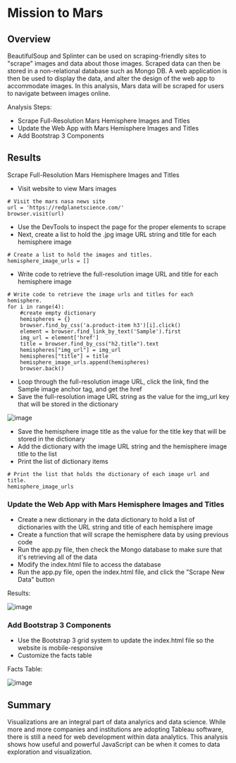# Mission to Mars

## Overview

BeautifulSoup and Splinter can be used on scraping-friendly sites to "scrape" images and data about those images. Scraped data can then be stored in a non-relational database such as Mongo DB. A web application is then be used to display the data, and alter the design of the web app to accommodate images. In this analysis, Mars data will be scraped for users to navigate between images online.

Analysis Steps:
- Scrape Full-Resolution Mars Hemisphere Images and Titles
- Update the Web App with Mars Hemisphere Images and Titles
- Add Bootstrap 3 Components

## Results

Scrape Full-Resolution Mars Hemisphere Images and Titles

- Visit website to view Mars images

```
# Visit the mars nasa news site
url = 'https://redplanetscience.com/'
browser.visit(url)
```

- Use the DevTools to inspect the page for the proper elements to scrape
- Next, create a list to hold the .jpg image URL string and title for each hemisphere image

```
# Create a list to hold the images and titles.
hemisphere_image_urls = []
```
- Write code to retrieve the full-resolution image URL and title for each hemisphere image

```
# Write code to retrieve the image urls and titles for each hemisphere.
for i in range(4):
    #create empty dictionary
    hemispheres = {}
    browser.find_by_css('a.product-item h3')[i].click()
    element = browser.find_link_by_text('Sample').first
    img_url = element['href']
    title = browser.find_by_css("h2.title").text
    hemispheres["img_url"] = img_url
    hemispheres["title"] = title
    hemisphere_image_urls.append(hemispheres)
    browser.back()

```
- Loop through the full-resolution image URL, click the link, find the Sample image anchor tag, and get the href
- Save the full-resolution image URL string as the value for the img_url key that will be stored in the dictionary

![image](https://user-images.githubusercontent.com/67409852/145175542-27f3bbf0-1461-4549-be7c-3d704d9585a1.png)

- Save the hemisphere image title as the value for the title key that will be stored in the dictionary
- Add the dictionary with the image URL string and the hemisphere image title to the list
- Print the list of dictionary items
```
# Print the list that holds the dictionary of each image url and title.
hemisphere_image_urls
```

### Update the Web App with Mars Hemisphere Images and Titles

- Create a new dictionary in the data dictionary to hold a list of dictionaries with the URL string and title of each hemisphere image
- Create a function that will scrape the hemisphere data by using previous code
- Run the app.py file, then check the Mongo database to make sure that it's retrieving all of the data
- Modify the index.html file to access the database
- Run the app.py file, open the index.html file, and click the "Scrape New Data" button

Results:

![image](https://user-images.githubusercontent.com/67409852/145175333-29549d2e-f007-4b21-a984-cf8db0ce90bf.png)

### Add Bootstrap 3 Components

- Use the Bootstrap 3 grid system to update the index.html file so the website is mobile-responsive
- Customize the facts table

Facts Table:

![image](https://user-images.githubusercontent.com/67409852/145175151-84667909-1be1-4eff-9b8d-fc98296ba7de.png)

## Summary

Visualizations are an integral part of data analyrics and data science. While more and more companies and institutions are adopting Tableau software, there is still a need for web development within data analytics. This analysis shows how useful and powerful JavaScript can be when it comes to data exploration and visualization.
